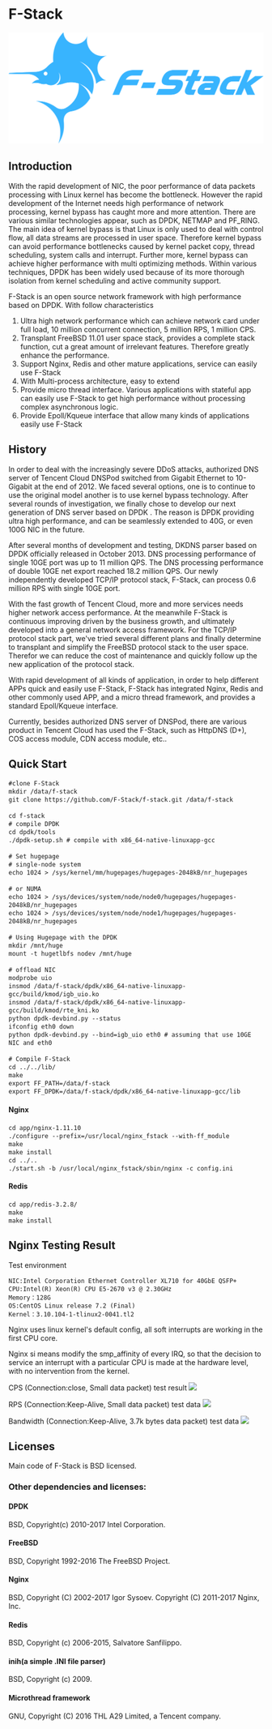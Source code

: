 # F-Stack
![](F-Stack.png)

## Introduction
With the rapid development of NIC, the poor performance of data packets processing with Linux kernel has become the bottleneck. However the rapid development of the Internet needs high performance of network processing, kernel bypass has caught more and more attention. There are various similar technologies appear, such as DPDK, NETMAP and PF_RING. The main idea of kernel bypass is that Linux is only used to deal with control flow, all data streams are processed in user space. Therefore kernel bypass can avoid performance bottlenecks caused by kernel packet copy, thread scheduling, system calls and interrupt. Further more, kernel bypass can achieve higher performance with multi optimizing methods.  Within various techniques, DPDK has been widely used because of its more thorough isolation from kernel scheduling and active community support.

F-Stack is an open source network framework with high performance based on DPDK. With follow characteristics

1. Ultra high network performance which can achieve network card under full load, 10 million concurrent connection, 5 million RPS, 1 million CPS.
2. Transplant FreeBSD 11.01 user space stack, provides a complete stack function, cut a great amount of irrelevant features. Therefore greatly enhance the performance.
3. Support Nginx, Redis and other mature applications, service can easily use F-Stack
4. With Multi-process architecture, easy to extend
5. Provide micro thread interface. Various applications with stateful app can easily use F-Stack to get high performance without processing complex asynchronous logic.
6. Provide Epoll/Kqueue interface that allow many kinds of applications easily use F-Stack

## History

 In order to deal with the increasingly severe DDoS attacks, authorized DNS server of Tencent Cloud DNSPod switched from Gigabit Ethernet to 10-Gigabit at the end of 2012. We faced several options, one is to continue to use the original model another is to use kernel bypass technology. After several rounds of investigation, we finally chose to develop our next generation of DNS server based on DPDK . The reason is DPDK providing  ultra high performance, and can be seamlessly extended to 40G, or even 100G NIC in the future. 

After several months of development and testing, DKDNS parser based on DPDK officially released in October 2013. DNS processing performance of single 10GE port was up to 11 million QPS. The DNS processing performance of double 10GE net export reached 18.2 million QPS. Our newly independently developed TCP/IP protocol stack, F-Stack, can process 0.6 million RPS with single 10GE port.

 With the fast growth of Tencent Cloud, more and more services needs higher network access performance. At the meanwhile F-Stack is continuous improving driven by the business growth, and ultimately developed into a general network access framework. For the TCP/IP protocol stack part, we've tried several different plans and finally determine to transplant and simplify the FreeBSD protocol stack to the user space. Therefor we can reduce the cost of maintenance and quickly follow up the new application of the protocol stack.

With rapid development of all kinds of application, in order to help different APPs quick and easily use F-Stack, F-Stack has integrated Nginx, Redis and other commonly used APP, and a micro thread framework, and provides a standard Epoll/Kqueue interface.

Currently, besides authorized DNS server of DNSPod, there are various product in Tencent Cloud has used the F-Stack, such as HttpDNS (D+), COS access module, CDN access module, etc..

## Quick Start

    #clone F-Stack
    mkdir /data/f-stack
    git clone https://github.com/F-Stack/f-stack.git /data/f-stack
    
    cd f-stack
    # compile DPDK
    cd dpdk/tools
    ./dpdk-setup.sh # compile with x86_64-native-linuxapp-gcc
    
    # Set hugepage
    # single-node system
    echo 1024 > /sys/kernel/mm/hugepages/hugepages-2048kB/nr_hugepages

    # or NUMA
    echo 1024 > /sys/devices/system/node/node0/hugepages/hugepages-2048kB/nr_hugepages
    echo 1024 > /sys/devices/system/node/node1/hugepages/hugepages-2048kB/nr_hugepages
	
    # Using Hugepage with the DPDK
    mkdir /mnt/huge
    mount -t hugetlbfs nodev /mnt/huge
	
    # offload NIC
    modprobe uio
    insmod /data/f-stack/dpdk/x86_64-native-linuxapp-gcc/build/kmod/igb_uio.ko
    insmod /data/f-stack/dpdk/x86_64-native-linuxapp-gcc/build/kmod/rte_kni.ko
    python dpdk-devbind.py --status
    ifconfig eth0 down
    python dpdk-devbind.py --bind=igb_uio eth0 # assuming that use 10GE NIC and eth0
	
    # Compile F-Stack
    cd ../../lib/
    make
    export FF_PATH=/data/f-stack
    export FF_DPDK=/data/f-stack/dpdk/x86_64-native-linuxapp-gcc/lib

#### Nginx

    cd app/nginx-1.11.10
    ./configure --prefix=/usr/local/nginx_fstack --with-ff_module
    make
    make install
    cd ../..
    ./start.sh -b /usr/local/nginx_fstack/sbin/nginx -c config.ini

#### Redis

    cd app/redis-3.2.8/
    make
    make install


## Nginx Testing Result 

Test environment

    NIC:Intel Corporation Ethernet Controller XL710 for 40GbE QSFP+
    CPU:Intel(R) Xeon(R) CPU E5-2670 v3 @ 2.30GHz
    Memory：128G
    OS:CentOS Linux release 7.2 (Final)
    Kernel：3.10.104-1-tlinux2-0041.tl2

Nginx uses linux kernel's default config, all soft interrupts are working in the first CPU core.

Nginx si means modify the smp_affinity of every IRQ, so that the decision to service an interrupt with a particular CPU is made at the hardware level, with no intervention from the kernel. 


CPS (Connection:close, Small data packet)  test result
![](http://i.imgur.com/PvCRmXR.png)

RPS (Connection:Keep-Alive, Small data packet) test data
![](http://i.imgur.com/CTDPx3a.png)

Bandwidth (Connection:Keep-Alive, 3.7k bytes data packet) test data
![](http://i.imgur.com/1ZM6yT9.png)

## Licenses

Main code of F-Stack is BSD licensed.

### Other dependencies and licenses:

#### DPDK

BSD, Copyright(c) 2010-2017 Intel Corporation.

#### FreeBSD

BSD, Copyright 1992-2016 The FreeBSD Project.

#### Nginx

BSD, Copyright (C) 2002-2017 Igor Sysoev. Copyright (C) 2011-2017 Nginx, Inc.

#### Redis

BSD,  Copyright (c) 2006-2015, Salvatore Sanfilippo.

#### inih(a simple .INI file parser)
BSD, Copyright (c) 2009.

#### Microthread framework

GNU, Copyright (C) 2016 THL A29 Limited, a Tencent company.
